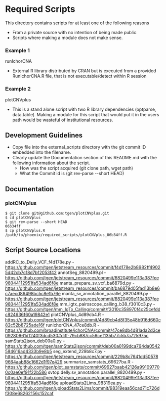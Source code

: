 # Required Scripts
This directory contains scripts for at least one of the following reasons
 - From a private source with no intention of being made public 
 - Scripts where making a module does not make sense.

### Example 1
runIchorCNA
 - External R library distributed by CRAN but is executed from a provided RunIchorCNA.R file, that is not executable/detect within R session
### Example 2
plotCNVplus
 - This is a stand alone script with two R library dependencies (optparse, data.table). Making a module for this script that would put it in the users path would be wasteful of institutional resources.  
## Development Guidelines
 - Copy file into the external_scripts directory with the git commit ID embedded into the filename.
 - Clearly update the Documentation section of this README.md with the following information about the script.
    - How was the script acquired (git clone path, wget path)
    - What the Commit id is (git rev-parse --short HEAD)
    
## Documentation
### plotCNVplus
```
$ git clone git@github.com:tgen/plotCNVplus.git
$ cd plotCNVplus
$ git rev-parse --short HEAD
06b34ff
$ cp plotCNVplus.R /path/to/phoenix/required_scripts/plotCNVplus_06b34ff.R
```

## Script Source Locations
addRC_to_Delly_VCF_f4d178e.py - https://github.com/tgen/jetstream_resources/commit/f4d178e2b8982ff49025d42cb7c18d7b12053f42
annotSeg_8820499.pl - https://github.com/tgen/jetstream_resources/commit/8820499e113a387fee98044112951fa534ad6f8e
manta_prepare_sv_vcf_ba6879d.py - https://github.com/tgen/jetstream_resources/commit/ba6879d05fad13b8e6c7aecd86498bc5c8e1b76e
manta_sv_annotation_parallel_8820499.py - https://github.com/tgen/jetstream_resources/commit/8820499e113a387fee98044112951fa534ad6f8e
mm_igtx_pairoscope_calling_b38_f3010c3.py - https://github.com/tgen/mm_IgTx_Calling/commit/f3010c358970f4c25cefddc824636f60a19842e1
plotCNVplus_4d89cb4.R - https://github.com/tgen/plotCNVplus/commit/4d89cb4d8f35e48b916d660c82c52b8725ade16f
runIchorCNA_47ce8db.R - https://github.com/broadinstitute/ichorCNA/commit/47ce8db4d81ada2d3ce09280661d1240f3dcd530#diff-79cb887cc56cef135b77c5b7a725975c
samStats2json_deb00a0.py - https://github.com/tgen/samStats2json/commit/deb00a0199dca764da0542584616ad4333b9e8b5
seg_extend_229b8c7.py - https://github.com/tgen/jetstream_resources/commit/229b8c7641dd505789664aab88c1662d1f97e429
summarize_samstats_69627ba.R - https://github.com/tgen/plot_samstats/commit/69627baab42126a991097700c0ae0ef91f22b586
svtop.delly.sv_annotation.parallel_8820499.py - https://github.com/tgen/jetstream_resources/commit/8820499e113a387fee98044112951fa534ad6f8e
uploadStats2Lims_98319ea.py - https://github.com/tgen/uploadStats2Lims/commit/98319eaa56cad71c726df308e68262156c152caf